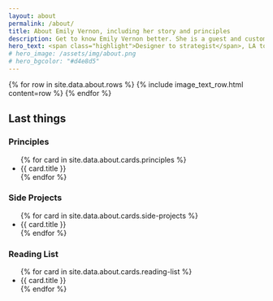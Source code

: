 ```yaml
---
layout: about
permalink: /about/
title: About Emily Vernon, including her story and principles
description: Get to know Emily Vernon better. She is a guest and customer experience consultant in Amsterdam with experience in footwear design and brand strategy.
hero_text: <span class="highlight">Designer to strategist</span>, LA to Amsterdam & always <span class="highlight">adventuring</span>
# hero_image: /assets/img/about.png
# hero_bgcolor: "#d4e8d5"
---
```


{% for row in site.data.about.rows %}
{% include image_text_row.html content=row %}
{% endfor %}

## Last things

<div class="cards-3-columns">
  <article>
    <h3>Principles</h3>
      <ul>
      {% for card in site.data.about.cards.principles %}
        <li>{{ card.title }}</li>
        {% endfor %}
      </ul>
  </article>

  <article>
    <h3>Side Projects</h3>
      <ul>
       {% for card in site.data.about.cards.side-projects %}
        <li>{{ card.title }}</li>
        {% endfor %} 
      </ul>
  </article>

  <article>
    <h3>Reading List</h3>
    <ul>
    {% for card in site.data.about.cards.reading-list %}
        <li>{{ card.title }}</li>
        {% endfor %} 
    </ul>
  </article>
</div>